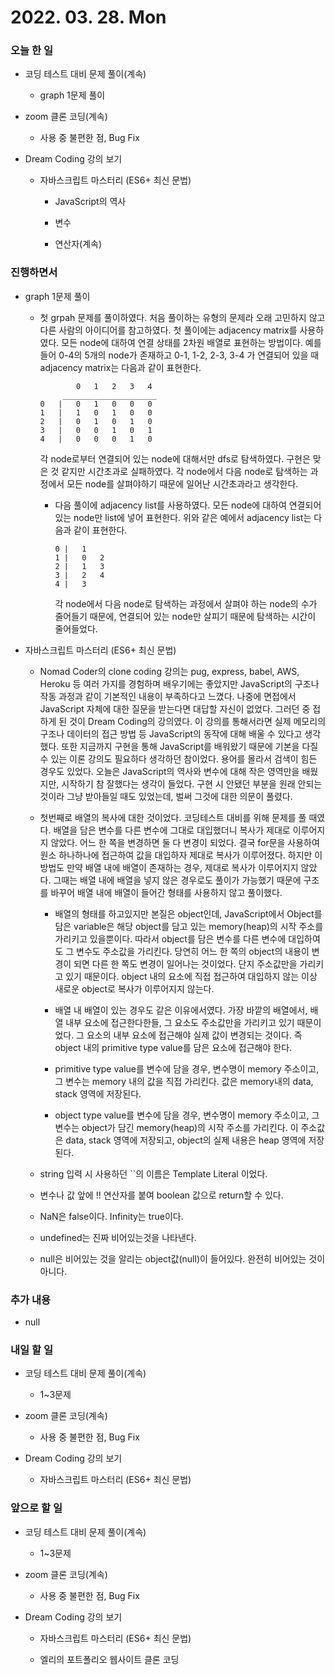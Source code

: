 # 2022. 03. 28. Mon

### 오늘 한 일

- 코딩 테스트 대비 문제 풀이(계속)

  - graph 1문제 풀이

- zoom 클론 코딩(계속)

  - 사용 중 불편한 점, Bug Fix

- Dream Coding 강의 보기

  - 자바스크립트 마스터리 (ES6+ 최신 문법)

    - JavaScript의 역사

    - 변수

    - 연산자(계속)

### 진행하면서

- graph 1문제 풀이

  - 첫 grpah 문제를 풀이하였다. 처음 풀이하는 유형의 문제라 오래 고민하지 않고 다른 사람의 아이디어를 참고하였다. 첫 풀이에는 adjacency matrix를 사용하였다. 모든 node에 대하여 연결 상태를 2차원 배열로 표현하는 방법이다. 예를 들어 0-4의 5개의 node가 존재하고 0-1, 1-2, 2-3, 3-4 가 연결되어 있을 때 adjacency matrix는 다음과 같이 표현한다.

    ```
            0   1   2   3   4
         _____________________
    0   |   0   1   0   0   0
    1   |   1   0   1   0   0
    2   |   0   1   0   1   0
    3   |   0   0   1   0   1
    4   |   0   0   0   1   0
    ```

    각 node로부터 연결되어 있는 node에 대해서만 dfs로 탐색하였다. 구현은 맞은 것 같지만 시간초과로 실패하였다. 각 node에서 다음 node로 탐색하는 과정에서 모든 node를 살펴야하기 때문에 일어난 시간초과라고 생각한다.

    - 다음 풀이에 adjacency list를 사용하였다. 모든 node에 대하여 연결되어 있는 node만 list에 넣어 표현한다. 위와 같은 예에서 adjacency list는 다음과 같이 표현한다.

      ```
      0 |   1
      1 |   0   2
      2 |   1   3
      3 |   2   4
      4 |   3
      ```

      각 node에서 다음 node로 탐색하는 과정에서 살펴야 하는 node의 수가 줄어들기 때문에, 연결되어 있는 node만 살피기 때문에 탐색하는 시간이 줄어들었다.

- 자바스크립트 마스터리 (ES6+ 최신 문법)

  - Nomad Coder의 clone coding 강의는 pug, express, babel, AWS, Heroku 등 여러 가지를 경험하며 배우기에는 좋았지만 JavaScript의 구조나 작동 과정과 같이 기본적인 내용이 부족하다고 느꼈다. 나중에 면접에서 JavaScript 자체에 대한 질문을 받는다면 대답할 자신이 없었다. 그러던 중 접하게 된 것이 Dream Coding의 강의였다. 이 강의를 통해서라면 실제 메모리의 구조나 데이터의 접근 방법 등 JavaScript의 동작에 대해 배울 수 있다고 생각했다. 또한 지금까지 구현을 통해 JavaScript를 배워왔기 때문에 기본을 다질 수 있는 이론 강의도 필요하다 생각하던 참이었다. 용어를 몰라서 검색이 힘든 경우도 있었다. 오늘은 JavaScript의 역사와 변수에 대해 작은 영역만을 배웠지만, 시작하기 참 잘했다는 생각이 들었다. 구현 시 안됐던 부분을 원래 안되는 것이라 그냥 받아들일 때도 있었는데, 벌써 그것에 대한 의문이 풀렸다.

  - 첫번째로 배열의 복사에 대한 것이었다. 코딩테스트 대비를 위해 문제를 풀 때였다. 배열을 담은 변수를 다른 변수에 그대로 대입했더니 복사가 제대로 이루어지지 않았다. 어느 한 쪽을 변경하면 둘 다 변경이 되었다. 결국 for문을 사용하여 원소 하나하나에 접근하여 값을 대입하자 제대로 복사가 이루어졌다. 하지만 이 방법도 만약 배열 내에 배열이 존재하는 경우, 제대로 복사가 이루어지지 않았다. 그때는 배열 내에 배열을 넣지 않은 경우로도 풀이가 가능했기 때문에 구조를 바꾸어 배열 내에 배열이 들어간 형태를 사용하지 않고 풀이했다.

    - 배열의 형태를 하고있지만 본질은 object인데, JavaScript에서 Object를 담은 variable은 해당 object를 담고 있는 memory(heap)의 시작 주소를 가리키고 있을뿐이다. 따라서 object를 담은 변수를 다른 변수에 대입하여도 그 변수도 주소값을 가리킨다. 당연히 어느 한 쪽의 object의 내용이 변경이 되면 다른 한 쪽도 변경이 일어나는 것이었다. 단지 주소값만을 가리키고 있기 때문이다. object 내의 요소에 직접 접근하여 대입하지 않는 이상 새로운 object로 복사가 이루어지지 않는다.

    - 배열 내 배열이 있는 경우도 같은 이유에서였다. 가장 바깥의 배열에서, 배열 내부 요소에 접근한다한들, 그 요소도 주소값만을 가리키고 있기 때문이었다. 그 요소의 내부 요소에 접근해야 실제 값이 변경되는 것이다. 즉 object 내의 primitive type value를 담은 요소에 접근해야 한다.

    - primitive type value를 변수에 담을 경우, 변수명이 memory 주소이고, 그 변수는 memory 내의 값을 직접 가리킨다. 값은 memory내의 data, stack 영역에 저장된다.

    - object type value를 변수에 담을 경우, 변수명이 memory 주소이고, 그 변수는 object가 담긴 memory(heap)의 시작 주소를 가리킨다. 이 주소값은 data, stack 영역에 저장되고, object의 실제 내용은 heap 영역에 저장된다.

  - string 입력 시 사용하던 ``의 이름은 Template Literal 이었다.

  - 변수나 값 앞에 !! 연산자를 붙여 boolean 값으로 return할 수 있다.

  - NaN은 false이다. Infinity는 true이다.

  - undefined는 진짜 비어있는것을 나타낸다.

  - null은 비어있는 것을 알리는 object값(null)이 들어있다. 완전히 비어있는 것이 아니다.

### 추가 내용

- null

### 내일 할 일

- 코딩 테스트 대비 문제 풀이(계속)

  - 1~3문제

- zoom 클론 코딩(계속)

  - 사용 중 불편한 점, Bug Fix

- Dream Coding 강의 보기

  - 자바스크립트 마스터리 (ES6+ 최신 문법)

### 앞으로 할 일

- 코딩 테스트 대비 문제 풀이(계속)

  - 1~3문제

- zoom 클론 코딩(계속)

  - 사용 중 불편한 점, Bug Fix

- Dream Coding 강의 보기

  - 자바스크립트 마스터리 (ES6+ 최신 문법)

  - 엘리의 포트폴리오 웹사이트 클론 코딩

<br><br>
